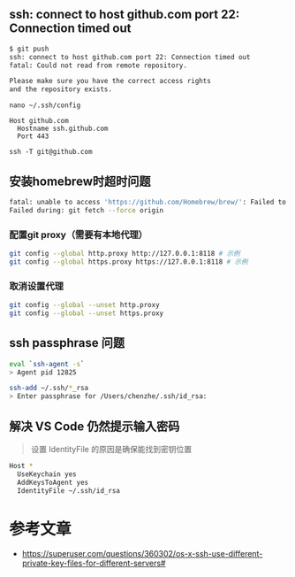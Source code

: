## ssh: connect to host github.com port 22: Connection timed out
```BASH
$ git push
ssh: connect to host github.com port 22: Connection timed out
fatal: Could not read from remote repository.      

Please make sure you have the correct access rights
and the repository exists.
```

```
nano ~/.ssh/config
```

```
Host github.com
  Hostname ssh.github.com
  Port 443
```

```
ssh -T git@github.com
```

## 安装homebrew时超时问题

```bash
fatal: unable to access 'https://github.com/Homebrew/brew/': Failed to connect to github.com port 443 after 150003 ms: Operation timed out
Failed during: git fetch --force origin
```

### 配置git proxy（需要有本地代理）

```bash
git config --global http.proxy http://127.0.0.1:8118 # 示例
git config --global https.proxy https://127.0.0.1:8118 # 示例
```

### 取消设置代理

```bash
git config --global --unset http.proxy
git config --global --unset https.proxy
```
## ssh passphrase 问题

```bash
eval `ssh-agent -s`
> Agent pid 12825
```

```bash
ssh-add ~/.ssh/*_rsa
> Enter passphrase for /Users/chenzhe/.ssh/id_rsa: 
```

## 解决 VS Code 仍然提示输入密码

> 设置 IdentityFile 的原因是确保能找到密钥位置

```bash
Host *
  UseKeychain yes
  AddKeysToAgent yes
  IdentityFile ~/.ssh/id_rsa
```

# 参考文章

- https://superuser.com/questions/360302/os-x-ssh-use-different-private-key-files-for-different-servers#